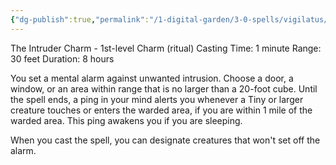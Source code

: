 ```yaml
---
{"dg-publish":true,"permalink":"/1-digital-garden/3-0-spells/vigilatus/"}
---
```


The Intruder Charm - 1st-level Charm (ritual)
Casting Time: 1 minute
Range: 30 feet
Duration: 8 hours

You set a mental alarm against unwanted intrusion. Choose a door, a window, or an area within range that is no larger than a 20-foot cube. Until the spell ends, a ping in your mind alerts you whenever a Tiny or larger creature touches or enters the warded area, if you are within 1 mile of the warded area. This ping awakens you if you are sleeping.

When you cast the spell, you can designate creatures that won't set off the alarm.
